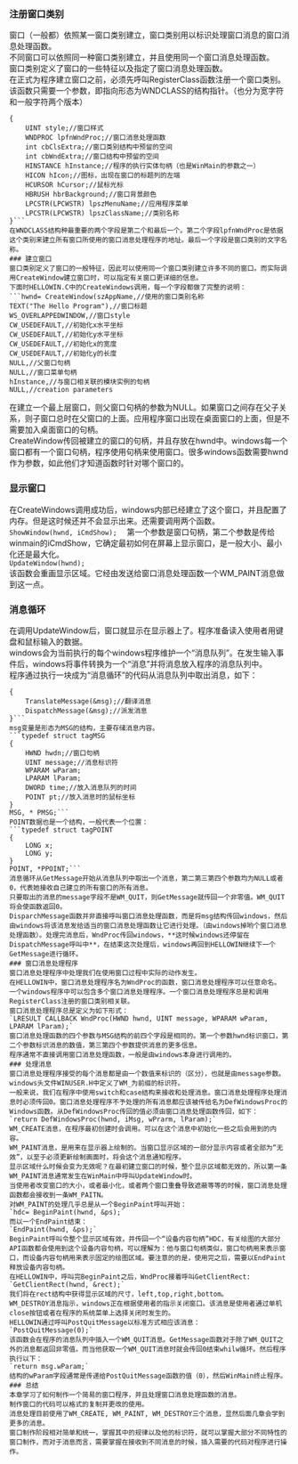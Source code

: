 ### 注册窗口类别
窗口（一般都）依照某一窗口类别建立，窗口类别用以标识处理窗口消息的窗口消息处理函数。  
不同窗口可以依照同一种窗口类别建立，并且使用同一个窗口消息处理函数。  
窗口类别定义了窗口的一些特征以及指定了窗口消息处理函数。  
在正式为程序建立窗口之前，必须先呼叫RegisterClass函数注册一个窗口类别。该函数只需要一个参数，即指向形态为WNDCLASS的结构指针。（也分为宽字符和一般字符两个版本）  
```typedef struct tagWNDCLASSA(tagWNDCLASSW)  
{  
	UINT style;//窗口样式  
	WNDPROC lpfnWndProc;//窗口消息处理函数  
	int cbClsExtra;//窗口类别结构中预留的空间  
	int cbWndExtra;//窗口结构中预留的空间  
	HINSTANCE hInstance;//程序的执行实体句柄（也是WinMain的参数之一）  
	HICON hIcon;//图标，出现在窗口的标题列的左端  
	HCURSOR hCursor;//鼠标光标  
	HBRUSH hbrBackground;//窗口背景颜色  
	LPCSTR(LPCWSTR) lpszMenuName;//应用程序菜单  
	LPCSTR(LPCWSTR) lpszClassName;//类别名称  
}```     
在WNDCLASS结构种最重要的两个字段是第二个和最后一个。第二个字段lpfnWndProc是依据这个类别来建立所有窗口所使用的窗口消息处理程序的地址。最后一个字段是窗口类别的文字名称。  
### 建立窗口  
窗口类别定义了窗口的一般特征，因此可以使用同一个窗口类别建立许多不同的窗口。而实际调用CreateWindow建立窗口时，可以指定有关窗口更详细的信息。  
下面时HELLOWIN.C中的CreateWindows调用，每一个字段都做了完整的说明：  
```hwnd= CreateWindow(szAppName,//使用的窗口类别名称  
TEXT("The Hello Program"),//窗口标题  
WS_OVERLAPPEDWINDOW,//窗口style  
CW_USEDEFAULT,//初始化x水平坐标  
CW_USEDEFAULT,//初始化y水平坐标  
CW_USEDEFAULT,//初始化x的宽度  
CW_USEDEFAULT,//初始化y的长度  
NULL,//父窗口句柄  
NULL,//窗口菜单句柄  
hInstance,//与窗口相关联的模块实例的句柄   
NULL,//creation parameters
```
在建立一个最上层窗口，则父窗口句柄的参数为NULL。如果窗口之间存在父子关系，则子窗口总时在父窗口的上面。应用程序窗口出现在桌面窗口的上面，但是不需要加入桌面窗口的句柄。  
CreateWindow传回被建立的窗口的句柄，并且存放在hwnd中。windows每一个窗口都有一个窗口句柄，程序使用句柄来使用窗口。很多windows函数需要hwnd作为参数，如此他们才知道函数时针对哪个窗口的。  
### 显示窗口  
在CreateWindows调用成功后，windows内部已经建立了这个窗口，并且配置了内存。但是这时候还并不会显示出来。还需要调用两个函数。  
`ShowWindow(hwnd, iCmdShow);  `
第一个参数是窗口句柄，第二个参数是传给winmain的iCmdShow，它确定最初如何在屏幕上显示窗口，是一般大小、最小化还是最大化。  
`UpdateWindow(hwnd);`  
该函数会重画显示区域。它经由发送给窗口消息处理函数一个WM_PAINT消息做到这一点。  
### 消息循环  
在调用UpdateWindow后，窗口就显示在显示器上了。程序准备读入使用者用键盘和鼠标输入的数据。  
windows会为当前执行的每个windows程序维护一个“消息队列”。在发生输入事件后，windows将事件转换为一个“消息”并将消息放入程序的消息队列中。  
程序通过执行一块成为“消息循环”的代码从消息队列中取出消息，如下：  
```while(GetMessage(&msg, NULL, 0,0))  
{  
	TranslateMessage(&msg);//翻译消息  
	DispatchMessage(&msg);//派发消息  
}```  
msg变量是形态为MSG的结构，主要存储消息内容。  
```typedef struct tagMSG  
{  
	HWND hwdn;//窗口句柄  
	UINT message;//消息标识符  
	WPARAM wParam;  
	LPARAM lParam;  
	DWORD time;//放入消息队列的时间  
	POINT pt;//放入消息时的鼠标坐标  
}  
MSG, * PMSG;```  
POINT数据也是一个结构，一般代表一个位置：  
```typedef struct tagPOINT  
{  
	LONG x;  
	LONG y;  
}  
POINT, *PPOINT;```  
消息循环从GetMessage开始从消息队列中取出一个消息，第二第三第四个参数均为NULL或者0，代表她接收自己建立的所有窗口的所有消息。  
只要取出的消息的message字段不是WM_QUIT，则GetMessage就传回一个非零值。WM_QUIT将会使函数返回0。
DisparchMessage函数并非直接呼叫窗口消息处理函数，而是将msg结构传回windows，然后由windows将该消息发给适当的窗口消息处理函数让它进行处理。（由windows掉哟个窗口消息处理函数）。处理完消息后，WndProc传回windows，**这时候windows还停留在DispatchMessage呼叫中**，在结束这次处理后，windows再回到HELLOWIN继续下一个GetMessage进行循环。  
### 窗口消息处理程序
窗口消息处理程序中处理我们在使用窗口过程中实际的动作发生。  
在HELLOWIN中，窗口消息处理程序名为WndProc的函数，窗口消息处理程序可以任意命名。  
一个windows程序中可以包含多个窗口消息处理程序。一个窗口消息处理程序总是和调用RegisterClass注册的窗口类别相关联。  
窗口消息处理程序总是定义为如下形式：  
`LRESULT CALLBACK WndProc(HWND hwnd, UINT message, WPARAM wParam, LPARAM lParam);`  
窗口消息处理函数的四个参数与MSG结构的前四个字段是相同的。第一个参数hwnd标识窗口，第二个参数标识消息的数值，第三第四个参数提供消息的更多信息。  
程序通常不直接调用窗口消息处理函数，一般是由windows本身进行调用的。  
### 处理消息
窗口消息处理程序接受的每个消息都是由一个数值来标识的（区分），也就是由message参数。windows头文件WINUSER.H中定义了WM_为前缀的标识符。  
一般来说，我们在程序中使用switch和case结构来接收和处理消息。窗口消息处理程序处理消息时必须传回0。窗口消息处理程序不予处理的所有消息都应该被传给名为DefWindowsProc的Windows函数。从DefWindowsProc传回的值必须由窗口消息处理函数传回，如下：  
`return DefWindowsProc(hwnd, iMsg, wPrarm, lParam);`  
WM_CREATE消息，在程序最初创建时会调用。可以在这个消息中初始化一些之后会用到的内容。  
WM_PAINT消息，是用来在显示器上绘制的。当窗口显示区域的一部分显示内容或者全部为“无效”，以至于必须更新绘制画面时，将会这个消息通知程序。  
显示区域什么时候会变为无效呢？在最初建立窗口的时候，整个显示区域都无效的，所以第一条WM_PAINT消息通常发生在WinMain中呼叫UpdateWindow时。  
当使用者改变窗口的大小，或者最小化，或者两个窗口重叠导致遮蔽等等的时候，窗口消息处理函数都会接收到一条WM_PAITN。  
对WM_PAINT的处理几乎总是从一个BeginPaint呼叫开始：  
`hdc= BeginPaint(hwnd, &ps);`  
而以一个EndPaint结束：  
`EndPaint(hwnd, &ps);`  
BeginPaint呼叫令整个显示区域有效，并传回一个“设备内容句柄”HDC，有关绘图的大部分API函数都会使用到这个设备内容句柄，可以理解为：他与窗口句柄类似，窗口句柄用来表示窗口，而设备内容句柄用来表示固定的绘图区域。要注意的的是，使用完之后，需要以EndPaint释放设备内容句柄。  
在HELLOWIN中，呼叫完BeginPaint之后，WndProc接着呼叫GetClientRect:  
`GetClientRect(hwnd, &rect);`  
我们将在rect结构中获得显示区域的尺寸，left,top,right,bottom。  
WM_DESTROY消息指示，windows正在根据使用者的指示关闭窗口。该消息是使用者通过单机close按钮或者在程序的系统菜单上选择关闭时发生的。  
HELLOWIN通过呼叫PostQuitMessage以标准方式相应该消息：  
`PostQuitMessage(0);`  
该函数会在程序的消息队列中插入一个WM_QUIT消息。GetMessage函数对于除了WM_QUIT之外的消息都返回非零值。而当他获取一个WM_QUIT消息时就会传回0结束whilw循环。然后程序执行以下：
`return msg.wParam;`  
结构的wParam字段通常是传递给PostQuitMessage函数的值（0），然后WinMain终止程序。  
### 总结
本章学习了如何制作一个简易的窗口程序，并且处理窗口消息处理函数的消息。  
制作窗口的代码可以格式的复制并更改的使用。  
消息处理目前使用了WM_CREATE, WM_PAINT, WM_DESTROY三个消息，显然后面几章会学到更多的消息。  
窗口制作阶段相对简单和统一，掌握其中的规律以及他的标识符，就可以掌握大部分不同特性的窗口制作，而对于消息而言，需要掌握在接收到不同消息的时候，插入需要的代码对程序进行操作。